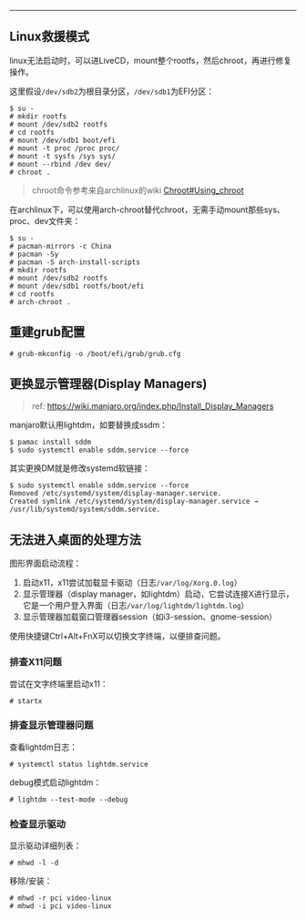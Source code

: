 

---

## Linux救援模式

linux无法启动时，可以进LiveCD，mount整个rootfs，然后chroot，再进行修复操作。

这里假设`/dev/sdb2`为根目录分区，`/dev/sdb1`为EFI分区：

```
$ su -
# mkdir rootfs
# mount /dev/sdb2 rootfs
# cd rootfs
# mount /dev/sdb1 boot/efi
# mount -t proc /proc proc/
# mount -t sysfs /sys sys/
# mount --rbind /dev dev/ 
# chroot .
```

> chroot命令参考来自archlinux的wiki [Chroot#Using_chroot](https://wiki.archlinux.org/index.php/Chroot#Using_chroot)

在archlinux下，可以使用arch-chroot替代chroot，无需手动mount那些sys、proc、dev文件夹：

```
$ su -
# pacman-mirrors -c China
# pacman -Sy
# pacman -S arch-install-scripts
# mkdir rootfs
# mount /dev/sdb2 rootfs
# mount /dev/sdb1 rootfs/boot/efi
# cd rootfs
# arch-chroot .
```



## 重建grub配置

```
# grub-mkconfig -o /boot/efi/grub/grub.cfg
```







## 更换显示管理器(Display Managers)

> ref: https://wiki.manjaro.org/index.php/Install_Display_Managers

manjaro默认用lightdm，如要替换成ssdm：

```
$ pamac install sddm
$ sudo systemctl enable sddm.service --force
```

其实更换DM就是修改systemd软链接：

```
$ sudo systemctl enable sddm.service --force
Removed /etc/systemd/system/display-manager.service.
Created symlink /etc/systemd/system/display-manager.service → /usr/lib/systemd/system/sddm.service.
```



## 无法进入桌面的处理方法

图形界面启动流程：

1. 启动x11，x11尝试加载显卡驱动（日志`/var/log/Xorg.0.log`）
2. 显示管理器（display manager，如lightdm）启动，它尝试连接X进行显示，它是一个用户登入界面（日志`/var/log/lightdm/lightdm.log`）
3. 显示管理器加载窗口管理器session（如i3-session、gnome-session）

使用快捷键Ctrl+Alt+FnX可以切换文字终端，以便排查问题。

### 排查X11问题

尝试在文字终端里启动x11：

```
# startx
```

### 排查显示管理器问题

查看lightdm日志：

```
# systemctl status lightdm.service
```

debug模式启动lightdm：

```
# lightdm --test-mode --debug
```

### 检查显示驱动

显示驱动详细列表：

```
# mhwd -l -d
```

移除/安装：

```
# mhwd -r pci video-linux
# mhwd -i pci video-linux
```

